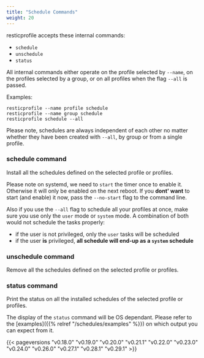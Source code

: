 ```yaml
---
title: "Schedule Commands"
weight: 20
---
```



resticprofile accepts these internal commands:
- `schedule`
- `unschedule`
- `status`

All internal commands either operate on the profile selected by `--name`, on the profiles selected by a group, or on all profiles when the flag `--all` is passed.

Examples:
```shell
resticprofile --name profile schedule 
resticprofile --name group schedule 
resticprofile schedule --all 
```

Please note, schedules are always independent of each other no matter whether they have been created with `--all`, by group or from a single profile.

### schedule command

Install all the schedules defined on the selected profile or profiles.

Please note on systemd, we need to `start` the timer once to enable it. Otherwise it will only be enabled on the next reboot. If you **dont' want** to start (and enable) it now, pass the `--no-start` flag to the command line.

Also if you use the `--all` flag to schedule all your profiles at once, make sure you use only the `user` mode or `system` mode. A combination of both would not schedule the tasks properly:
- if the user is not privileged, only the `user` tasks will be scheduled
- if the user **is** privileged, **all schedule will end-up as a `system` schedule**

### unschedule command

Remove all the schedules defined on the selected profile or profiles.

### status command

Print the status on all the installed schedules of the selected profile or profiles. 

The display of the `status` command will be OS dependant. Please refer to the [examples]({{% relref "/schedules/examples" %}}) on which output you can expect from it.

{{< pageversions "v0.18.0" "v0.19.0" "v0.20.0" "v0.21.1" "v0.22.0" "v0.23.0" "v0.24.0" "v0.26.0" "v0.27.1" "v0.28.1" "v0.29.1" >}}
